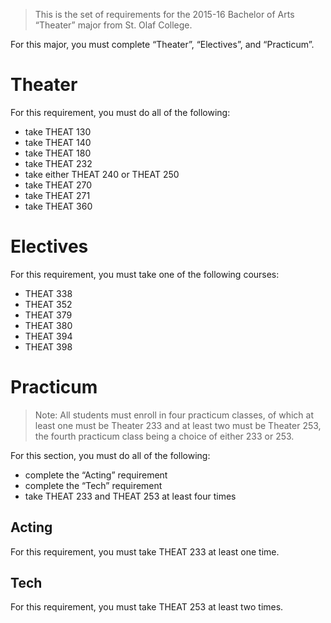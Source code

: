 > This is the set of requirements for the 2015-16 Bachelor of Arts “Theater”
> major from St. Olaf College.

For this major, you must complete “Theater”, “Electives”, and “Practicum”.

# Theater
For this requirement, you must do all of the following:

- take THEAT 130
- take THEAT 140
- take THEAT 180
- take THEAT 232
- take either THEAT 240 or THEAT 250
- take THEAT 270
- take THEAT 271
- take THEAT 360


# Electives
For this requirement, you must take one of the following courses:

- THEAT 338
- THEAT 352
- THEAT 379
- THEAT 380
- THEAT 394
- THEAT 398


# Practicum
> Note: All students must enroll in four practicum classes, of which at least
> one must be Theater 233 and at least two must be Theater 253, the fourth
> practicum class being a choice of either 233 or 253.

For this section, you must do all of the following:

- complete the “Acting” requirement
- complete the “Tech” requirement
- take THEAT 233 and THEAT 253 at least four times

## Acting
For this requirement, you must take THEAT 233 at least one time.

## Tech
For this requirement, you must take THEAT 253 at least two times.


